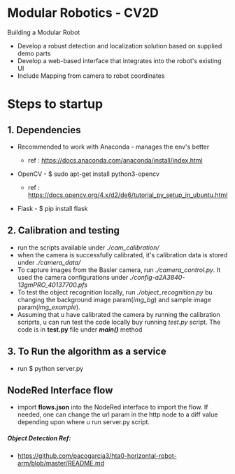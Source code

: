 # Modular Robotics - CV2D
Building a Modular Robot

- Develop a robust detection and localization solution based on supplied demo parts
- Develop a web-based interface that integrates into the robot's existing UI
- Include Mapping from camera to robot coordinates

# Steps to startup
## 1. Dependencies
- Recommended to work with Anaconda - manages the env's better
    - ref : https://docs.anaconda.com/anaconda/install/index.html

- OpenCV - $ sudo apt-get install python3-opencv
    - ref : https://docs.opencv.org/4.x/d2/de6/tutorial_py_setup_in_ubuntu.html

- Flask - $ pip install flask

## 2. Calibration and testing
- run the scripts available under *./cam_calibration/*
- when the camera is successfully calibrated, it's calibration data is stored under *./camera_data/*
- To capture images from the Basler camera, run *./camera_control.py*. It used the camera configurations under *./config-a2A3840-13gmPRO_40137700.pfs*
- To test the object recognition locally, run *./object_recognition.py* bu changing the background image param(*img_bg*) and sample image param(*img_example*).
- Assuming that u have calibrated the camera by running the calibration scriprts, u can run test the code locally buy running *test.py* script. The code is in **test.py** file under ***main()*** method


## 3. To Run the algorithm as a service

- run $ python server.py



## NodeRed Interface flow
- import **flows.json** into the NodeRed interface to import the flow. If needed, one can change the url param in the http node to a diff value depending upon where u run server.py script. 

##### Object Detection Ref:
- https://github.com/pacogarcia3/hta0-horizontal-robot-arm/blob/master/README.md